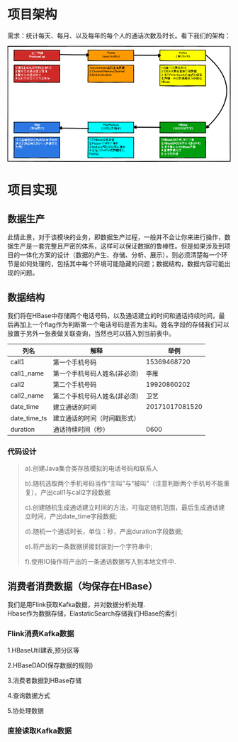 # 项目架构
需求：统计每天、每月、以及每年的每个人的通话次数及时长。看下我们的架构：

![](image/电信客服的架构体系.png)

# 项目实现
## 数据生产
此情此景，对于该模块的业务，即数据生产过程，一般并不会让你来进行操作，数据生产是一套完整且严密的体系，这样可以保证数据的鲁棒性。但是如果涉及到项目的一体化方案的设计（数据的产生、存储、分析、展示），则必须清楚每一个环节是如何处理的，包括其中每个环境可能隐藏的问题；数据结构，数据内容可能出现的问题。
## 数据结构
我们将在HBase中存储两个电话号码，以及通话建立的时间和通话持续时间，最后再加上一个flag作为判断第一个电话号码是否为主叫。姓名字段的存储我们可以放置于另外一张表做关联查询，当然也可以插入到当前表中。

| 列名         | 解释                         | 举例           |
| ------------ | ---------------------------- | -------------- |
| call1        | 第一个手机号码               | 15369468720    |
| call1_name   | 第一个手机号码人姓名(非必须) | 李雁           |
| call2        | 第二个手机号码               | 19920860202    |
| call2_name   | 第二个手机号码人姓名(非必须) | 卫艺           |
| date_time    | 建立通话的时间               | 20171017081520 |
| date_time_ts | 建立通话的时间（时间戳形式） |                |
| duration     | 通话持续时间（秒）           | 0600           |

### 代码设计
> a).创建Java集合类存放模拟的电话号码和联系人
>
> b).随机选取两个手机号码当作“主叫”与“被叫”（注意判断两个手机号不能重复），产出call1与call2字段数据
>
> c).创建随机生成通话建立时间的方法，可指定随机范围，最后生成通话建立时间，产出date_time字段数据;
>
> d).随机一个通话时长，单位：秒，产出duration字段数据;
>
> e).将产出的一条数据拼接封装到一个字符串中;
>
> f).使用IO操作将产出的一条通话数据写入到本地文件中.
>

## 消费者消费数据（均保存在HBase）
我们是用Flink获取Kafka数据，并对数据分析处理. <br>
Hbase作为数据存储，ElastaticSearch存储我们HBase的索引
### Flink消费Kafka数据

1.HBaseUtil建表,预分区等

2.HBaseDAO(保存数据的规则)

3.消费者数据到HBase存储

4.查询数据方式

5.协处理数据


### 直接读取Kafka数据



